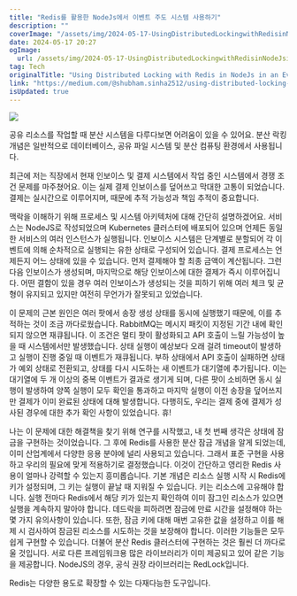 ```yaml
---
title: "Redis를 활용한 NodeJs에서 이벤트 주도 시스템 사용하기"
description: ""
coverImage: "/assets/img/2024-05-17-UsingDistributedLockingwithRedisinNodeJsinanEvent-DrivenSystem_0.png"
date: 2024-05-17 20:27
ogImage: 
  url: /assets/img/2024-05-17-UsingDistributedLockingwithRedisinNodeJsinanEvent-DrivenSystem_0.png
tag: Tech
originalTitle: "Using Distributed Locking with Redis in NodeJs in an Event-Driven System"
link: "https://medium.com/@shubham.sinha2512/using-distributed-locking-with-redis-in-nodejs-in-an-event-driven-system-26f8dd4fae50"
isUpdated: true
---
```





<img src="/assets/img/2024-05-17-UsingDistributedLockingwithRedisinNodeJsinanEvent-DrivenSystem_0.png" />

공유 리소스를 작업할 때 분산 시스템을 다루다보면 어려움이 있을 수 있어요. 분산 락킹 개념은 일반적으로 데이터베이스, 공유 파일 시스템 및 분산 컴퓨팅 환경에서 사용됩니다.

최근에 저는 직장에서 현재 인보이스 및 결제 시스템에서 작업 중인 시스템에서 경쟁 조건 문제를 마주쳤어요. 이는 실제 결제 인보이스를 덮어쓰고 막대한 고통이 되었습니다. 결제는 실시간으로 이루어지며, 때문에 추적 가능성과 책임 추적이 중요합니다.

맥락을 이해하기 위해 프로세스 및 시스템 아키텍처에 대해 간단히 설명하겠어요. 서비스는 NodeJS로 작성되었으며 Kubernetes 클러스터에 배포되어 있으며 언제든 동일한 서비스의 여러 인스턴스가 실행됩니다. 인보이스 시스템은 단계별로 분할되어 각 이벤트에 의해 순차적으로 실행되는 유한 상태로 구성되어 있습니다. 결제 프로세스는 언제든지 어느 상태에 있을 수 있습니다. 먼저 결제해야 할 최종 금액이 계산됩니다. 그런 다음 인보이스가 생성되며, 마지막으로 해당 인보이스에 대한 결제가 즉시 이루어집니다. 어떤 결함이 있을 경우 여러 인보이스가 생성되는 것을 피하기 위해 여러 체크 및 균형이 유지되고 있지만 여전히 무언가가 잘못되고 있었습니다.

<div class="content-ad"></div>

이 문제의 근본 원인은 여러 팟에서 송장 생성 상태를 동시에 실행했기 때문에, 이를 추적하는 것이 조금 까다로웠습니다. RabbitMQ는 메시지 패킷이 지정된 기간 내에 확인되지 않으면 재큐됩니다. 이 조건은 멀티 팟이 활성화되고 API 호출이 느릴 가능성이 높을 때 시스템에서만 발생했습니다. 상태 실행이 예상보다 오래 걸려 timeout이 발생하고 실행이 진행 중일 때 이벤트가 재큐됩니다. 부하 상태에서 API 호출이 실패하면 상태가 예외 상태로 전환되고, 상태를 다시 시도하는 새 이벤트가 대기열에 추가됩니다. 이는 대기열에 두 개 이상의 중복 이벤트가 결과로 생기게 되며, 다른 팟이 소비하면 동시 실행이 발생하여 양쪽 실행이 모두 확인을 통과하고 마지막 실행이 이전 송장을 덮어쓰지만 결제가 이미 완료된 상태에 대해 발생합니다. 다행히도, 우리는 결제 중에 결제가 성사된 경우에 대한 추가 확인 사항이 있었습니다. 휴!

나는 이 문제에 대한 해결책을 찾기 위해 연구를 시작했고, 내 첫 번째 생각은 상태에 잠금을 구현하는 것이었습니다. 그 후에 Redis를 사용한 분산 잠금 개념을 알게 되었는데, 이미 산업계에서 다양한 응용 분야에 널리 사용되고 있습니다. 그래서 표준 구현을 사용하고 우리의 필요에 맞게 적용하기로 결정했습니다. 이것이 간단하고 영리한 Redis 사용이 얼마나 강력할 수 있는지 흥미롭습니다. 기본 개념은 리소스 실행 시작 시 Redis에 키가 설정되며, 그 키는 실행이 끝날 때 지워질 수 있습니다. 키는 리소스에 고유해야 합니다. 실행 전마다 Redis에서 해당 키가 있는지 확인하여 이미 잠그인 리소스가 있으면 실행을 계속하지 말아야 합니다. 데드락을 피하려면 잠금에 만료 시간을 설정해야 하는 몇 가지 유의사항이 있습니다. 또한, 잠금 키에 대해 매번 고유한 값을 설정하고 이를 해제 시 검사하여 잠금된 리소스를 시도하는 것을 보장해야 합니다. 이러한 기능들은 모두 쉽게 구현할 수 있습니다. 더불어 분산 Redis 클러스터에 구현하는 것은 훨씬 더 까다로울 것입니다. 서로 다른 프레임워크용 많은 라이브러리가 이미 제공되고 있어 같은 기능을 제공합니다. NodeJS의 경우, 공식 권장 라이브러리는 RedLock입니다.

Redis는 다양한 용도로 확장할 수 있는 다재다능한 도구입니다.